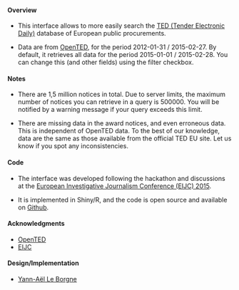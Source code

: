 #### Overview

* This interface allows to more easily search the [TED (Tender Electronic Daily)](http://ted.europa.eu/) database of European public procurements.

* Data are from [OpenTED](http://ted.openspending.org/), for the period 2012-01-31 / 2015-02-27. By default, it retrieves all data for the period 2015-01-01 / 2015-02-28. You can change this (and other fields) using the filter checkbox.

#### Notes

* There are 1,5 million notices in total. Due to server limits, the maximum number of notices you can retrieve in a query is 500000. You will be notified by a warning message if your query exceeds this limit.

* There are missing data in the award notices, and even erroneous data. This is independent of OpenTED data. To the best of our knowledge, data are the same as those available from the official TED EU site. Let us know if you spot any inconsistencies.

#### Code

* The interface was developed following the hackathon and discussions at the [European Investigative Journalism Conference (EIJC) 2015](http://www.journalismfund.eu/EIJC15).

* It is implemented in Shiny/R, and the code is open source and available on [Github](https://github.com/Yannael/OpenTED). 

#### Acknowledgments

* [OpenTED](http://ted.openspending.org)
* [EIJC](http://www.journalismfund.eu/EIJC15)

#### Design/Implementation

* [Yann-Aël Le Borgne](http://www.ulb.ac.be/di/map/yleborgn/)






